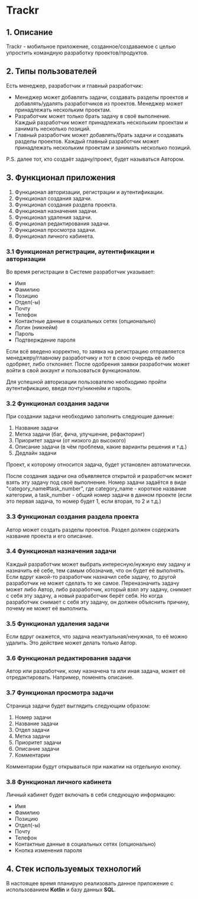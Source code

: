 # Trackr

## 1. Описание

Trackr - мобильное приложение, созданное/создаваемое с целью упростить командную разработку проектов/продуктов.

## 2. Типы пользователей

Есть менеджер, разработчик и главный разработчик:

- Менеджер может добавлять задачи, создавать разделы проектов и добавлять/удалять разработчиков из проектов. Менеджер может принадлежать нескольким проектам.
- Разработчик может только брать задачу в своё выполнение. Каждый разработчик может принадлежать нескольким проектам и занимать несколько позиций.
- Главный разработчик может добавлять/брать задачи и создавать разделы проектов. Каждый главный разработчик может принадлежать нескольким проектам и занимать несколько позиций.

P.S. далее тот, кто создаёт задачу/проект, будет называться Автором.

## 3. Функционал приложения

1. Функционал авторизации, регистрации и аутентификации.
2. Функционал создания задачи.
3. Функционал создания раздела проекта.
4. Функционал назначения задачи.
5. Функционал удаления задачи.
6. Функционал редактирования задачи.
7. Функционал просмотра задачи.
8. Функционал личного кабинета.

### 3.1 Функционал регистрации, аутентификации и авторизации

Во время регистрации в Системе разработчик указывает:

- Имя
- Фамилию
- Позицию
- Отдел(-ы)
- Почту
- Телефон
- Контактные данные в социальных сетях (опционально)
- Логин (никнейм)
- Пароль
- Подтверждение пароля

Если всё введено корректно, то заявка на регистрацию отправляется менеджеру/главному разработчику и тот в свою очередь её либо одобряет, либо отклоняет. После одобрения заявки разработчик может войти в свой аккаунт и пользоваться функционалом.

Для успешной авторизации пользователю необходимо пройти аутентификацию, введя почту/никнейм и пароль.

### 3.2 Функционал создания задачи

При создании задачи необходимо заполнить следующие данные:

1. Название задачи
2. Метка задачи (баг, фича, улучшение, рефакторинг)
3. Приоритет задачи (от низкого до высокого)
4. Описание задачи (в чём проблема, какие варианты решения и т.д.)
5. Дедлайн задачи

Проект, к которому относится задача, будет установлен автоматически.

После создания задачи она объявляется открытой и разработчик может взять эту задачу под своё выполнение. Номер задачи задаётся в виде "category_name#task_number", где category_name - короткое название категории, а task_number - общий номер задачи в данном проекте (если это первая задача, то номер будет 1, если вторая, то 2 и т.д.)

### 3.3 Функционал создания раздела проекта

Автор может создать разделы проектов. Раздел должен содержать название проекта и его описание.

### 3.4 Функционал назначения задачи

Каждый разработчик может выбрать интересную/нужную ему задачу и назначить её себе, тем самым обозначив, что он будет её выполнять. Если вдруг какой-то разработчик назначил себе задачу, то другой разработчик не может сделать то же самое. Переназначить задачу может либо Автор, либо разработчик, который взял эту задачу, снимает с себя эту задачу, а новый разработчик берёт себя. Но когда разработчик снимает с себя эту задачу, он должен объяснить причину, почему не может её выполнить.

### 3.5 Функционал удаления задачи

Если вдруг окажется, что задача неактуальная/ненужная, то её можно удалить. Это действие может делать только Автор.

### 3.6 Функционал редактирования задачи

Автор или разработчик, кому назначена та или иная задача, может её отредактировать. Например, поменять описание.

### 3.7 Функционал просмотра задачи

Страница задачи будет выглядить следующим образом:

1. Номер задачи
2. Название задачи
3. Отдел задачи
4. Метка задачи
5. Приоритет задачи
6. Описание задачи
7. Комментарии

Комментарии будут открываться при нажатии на отдельную кнопку.

### 3.8 Функционал личного кабинета

Личный кабинет будет включать в себя следующую информацию:

- Имя
- Фамилию
- Позицию
- Отдел(-ы)
- Почту
- Телефон
- Контактные данные в социальных сетях (опционально)
- Кнопка изменения пароля

## 4. Стек используемых технологий

В настоящее время планирую реализовать данное приложение с использованием **Kotlin** и базу данных **SQL**.
